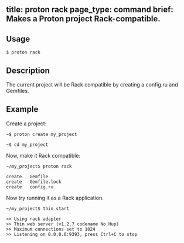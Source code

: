 title: proton rack
page_type: command
brief: Makes a Proton project Rack-compatible.
--
##  Usage

    $ proton rack

## Description

   The current project will be Rack compatible by creating a config.ru and 
   Gemfiles.

##  Example

  Create a project:

    ~$ proton create my_project

    ~$ cd my_project

  Now, make it Rack compatible:

    ~/my_project$ proton rack

    create   Gemfile
    create   Gemfile.lock
    create   config.ru

  Now try running it as a Rack application.

    ~/my_project$ thin start
    
    >> Using rack adapter
    >> Thin web server (v1.2.7 codename No Hup)
    >> Maximum connections set to 1024
    >> Listening on 0.0.0.0:9393, press Ctrl+C to stop
